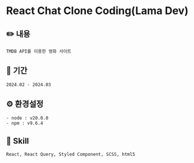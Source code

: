 # React Chat Clone Coding(Lama Dev)

## ✏️ 내용
```TMDB API를 이용한 영화 사이트```

## 📅 기간
```2024.02 - 2024.03```

## ⚙️ 환경설정
```
- node : v20.0.0
- npm : v9.6.4
```

## 📖 Skill
```React, React Query, Styled Component, SCSS, html5```
